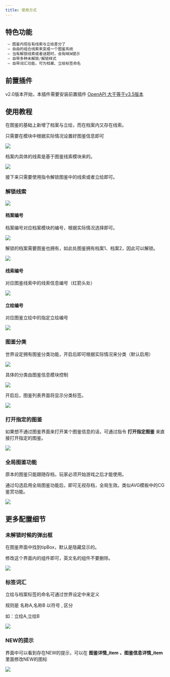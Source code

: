 ```yaml
---
title: 使用方式
---
```


## 特色功能

```ts
 — 图鉴内现在有线索与立绘差分了
 — 自由的组合线索来变成一个图鉴系统
 — 当有解锁线索或者谜题时，会有NEW提示
 — 自带多种未解锁/解锁样式
 — 自带词汇功能，可为档案、立绘标签命名
```

## 前置插件

v2.0版本开始，本插件需要安装前置插件 [OpenAPI 大于等于v3.5版本](https://www.gamecreator.com.cn/plug/det/641?reid=161)

## 使用教程

在图鉴的基础上新增了档案与立绘，而在档案内又存在线索。

只需要在模块中根据实际情况设置好图鉴信息即可

![](https://cdn.gcw.wiki.wiki/docs/202411122035393.png)

档案内具体的线索是基于图鉴线索模块来的。

![](https://cdn.gcw.wiki.wiki/docs/202411122036207.png)

接下来只需要使用指令解锁图鉴中的线索或者立绘即可。

### 解锁线索

![](https://cdn.gcw.wiki.wiki/docs/202411122037878.png)

#### 档案编号

档案编号对应档案模块的编号，根据实际情况选择即可。

![](https://cdn.gcw.wiki.wiki/docs/202411122037132.png)

解锁的档案需要图鉴也拥有，如此处图鉴拥有档案1、档案2，因此可以解锁。

![](https://cdn.gcw.wiki.wiki/docs/202411122037650.png)

#### 线索编号

对应图鉴线索中的线索信息编号（红箭头处）

![](https://cdn.gcw.wiki.wiki/docs/202411122037957.png)

#### 立绘编号

对应图鉴立绘中的指定立绘编号

![](https://cdn.gcw.wiki.wiki/docs/202411122038095.png)

### 图鉴分类

世界设定拥有图鉴分类功能，开启后即可根据实际情况来分类（默认启用）

![](https://cdn.gcw.wiki.wiki/docs/202411122038347.png)

具体的分类由图鉴信息模块控制

![](https://cdn.gcw.wiki.wiki/docs/202411122038256.png)

开启后，图鉴列表界面将显示分类标签。

![](https://cdn.gcw.wiki.wiki/docs/202411122038443.png)

### 打开指定的图鉴

如果想不通过图鉴界面来打开某个图鉴信息的话，可通过指令 **打开指定图鉴** 来直接打开指定的图鉴。

![](https://cdn.gcw.wiki.wiki/docs/202411122038977.png)

### 全局图鉴功能

原本的图鉴只能跟随存档，玩家必须开始游戏之后才能使用。

通过勾选启用全局图鉴功能后，即可无视存档，全局生效。类似AVG模板中的CG鉴赏功能。

![](https://cdn.gcw.wiki.wiki/docs/202411122039104.png)

## 更多配置细节

### 未解锁时候的弹出框

在图鉴界面中找到tipBox，默认是隐藏显示的。

修改这个界面内的组件即可，英文名的组件不要删除。

![](https://cdn.gcw.wiki.wiki/docs/202411122039592.png)

### 标签词汇

立绘与档案标签的命名可通过世界设定中来定义

规则是 名称A,名称B 以符号 , 区分

如：立绘A,立绘B

![](https://cdn.gcw.wiki.wiki/docs/202411122039239.png)

### NEW的提示

界面中可以看到存在NEW的提示，可以在 **图鉴详情_item** **、图鉴信息详情_item** 里面修改NEW的图标

![](https://cdn.gcw.wiki.wiki/docs/202411122039520.png)